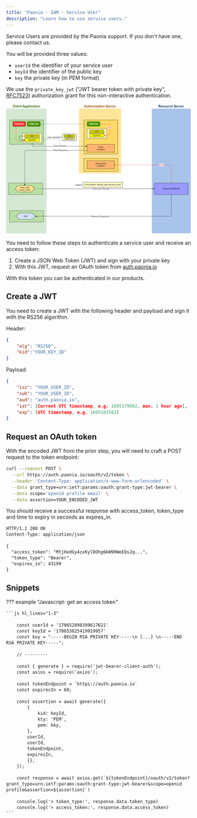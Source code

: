 ```yaml
---
title: "Paonia - IAM - Service User"
description: "Learn how to use service users."
---
```


Service Users are provided by the Paonia support. If you don't have one, please contact us.

You will be provided three values:

- `userId` the identifier of your service user
- `keyId` the identifier of the public key
- `key` the private key (in PEM format)

We use the `private_key_jwt` ("JWT bearer token with private key", [RFC7523](https://tools.ietf.org/html/rfc7523)) authorization grant for this non-interactive authentication.

![Authorization Flow - "Private Key JWT"](../img/private_key_jwt_flow.png)

You need to follow these steps to authenticate a service user and receive an access token:

1. Create a JSON Web Token (JWT) and sign with your private key
2. With this JWT, request an OAuth token from [auth.paonia.io](https://auth.paonia.io)

With this token you can be authenticated in our products.

## Create a JWT

You need to create a JWT with the following header and payload and sign it with the RS256 algorithm.

Header:

```json hl_lines="3"
{
    "alg": "RS256",
    "kid":"YOUR_KEY_ID"
}
```

Payload:

```json hl_lines="2-3"
{
    "iss": "YOUR_USER_ID",
    "sub": "YOUR_USER_ID",
    "aud": "auth.paonia.io",
    "iat": [Current UTC timestamp, e.g. 1605179982, max. 1 hour ago],
    "exp": [UTC timestamp, e.g. 1605183582]
}
```

## Request an OAuth token

With the encoded JWT from the prior step, you will need to craft a POST request to the token endpoint:

```bash hl_lines="6"
curl --request POST \
  --url https://auth.paonia.io/oauth/v2/token \
  --header 'Content-Type: application/x-www-form-urlencoded' \
  --data grant_type=urn:ietf:params:oauth:grant-type:jwt-bearer \
  --data scope='openid profile email' \
  --data assertion=YOUR_ENCODED_JWT
```

You should receive a successful response with access_token, token_type and time to expiry in seconds as expires_in.

```http
HTTP/1.1 200 OK
Content-Type: application/json

{
  "access_token": "MtjHodGy4zxKylDOhg6kW90WeEQs2q...",
  "token_type": "Bearer",
  "expires_in": 43199
}
```

## Snippets

??? example "Javascript: get an access token"

    ```js hl_lines="1-3"

        const userId = '170652898399617621'
        const keyId = '170653025419919957'
        const key = "-----BEGIN RSA PRIVATE KEY-----\n [...] \n-----END RSA PRIVATE KEY-----";
        
        // ---------    

        const { generate } = require('jwt-bearer-client-auth');
        const axios = require('axios');
    
        const tokenEndpoint = `https://auth.paonia.io`
        const expiresIn = 60;
    
        const assertion = await generate({
            {
                kid: keyId,
                kty: 'PEM',
                pem: key,
            },
            userId,
            userId,
            tokenEndpoint,
            expiresIn,
            {},
        });
    
        const response = await axios.get(`${tokenEndpoint}/oauth/v2/token?grant_type=urn:ietf:params:oauth:grant-type:jwt-bearer&scope=openid profile&assertion=${assertion}`)
    
        console.log('> token_type:', response.data.token_type)
        console.log('> access_token:', response.data.access_token)
    ```

